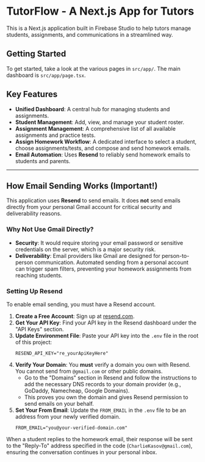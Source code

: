 # TutorFlow - A Next.js App for Tutors

This is a Next.js application built in Firebase Studio to help tutors manage students, assignments, and communications in a streamlined way.

## Getting Started

To get started, take a look at the various pages in `src/app/`. The main dashboard is `src/app/page.tsx`.

## Key Features

- **Unified Dashboard**: A central hub for managing students and assignments.
- **Student Management**: Add, view, and manage your student roster.
- **Assignment Management**: A comprehensive list of all available assignments and practice tests.
- **Assign Homework Workflow**: A dedicated interface to select a student, choose assignments/tests, and compose and send homework emails.
- **Email Automation**: Uses **Resend** to reliably send homework emails to students and parents.

---

## How Email Sending Works (Important!)

This application uses **Resend** to send emails. It does **not** send emails directly from your personal Gmail account for critical security and deliverability reasons.

### Why Not Use Gmail Directly?
- **Security**: It would require storing your email password or sensitive credentials on the server, which is a major security risk.
- **Deliverability**: Email providers like Gmail are designed for person-to-person communication. Automated sending from a personal account can trigger spam filters, preventing your homework assignments from reaching students.

### Setting Up Resend

To enable email sending, you must have a Resend account.

1.  **Create a Free Account**: Sign up at [resend.com](https://resend.com).
2.  **Get Your API Key**: Find your API key in the Resend dashboard under the "API Keys" section.
3.  **Update Environment File**: Paste your API key into the `.env` file in the root of this project:
    ```
    RESEND_API_KEY="re_yourApiKeyHere"
    ```
4.  **Verify Your Domain**: You **must** verify a domain you own with Resend. You cannot send from `@gmail.com` or other public domains.
    - Go to the "Domains" section in Resend and follow the instructions to add the necessary DNS records to your domain provider (e.g., GoDaddy, Namecheap, Google Domains).
    - This proves you own the domain and gives Resend permission to send emails on your behalf.
5.  **Set Your From Email**: Update the `FROM_EMAIL` in the `.env` file to be an address from your newly verified domain.
    ```
    FROM_EMAIL="you@your-verified-domain.com"
    ```

When a student replies to the homework email, their response will be sent to the "Reply-To" address specified in the code (`CharlieKasov@gmail.com`), ensuring the conversation continues in your personal inbox.

